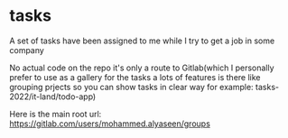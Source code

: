 # tasks
A set of tasks have been assigned to me while I try to get a job in some company

No actual code on the repo it's only a route to Gitlab(which I personally prefer to use as a gallery for the tasks a lots of features 
is there like grouping prjects so you can show tasks in clear way for example: tasks-2022/it-land/todo-app) 

Here is the main root url: https://gitlab.com/users/mohammed.alyaseen/groups 

